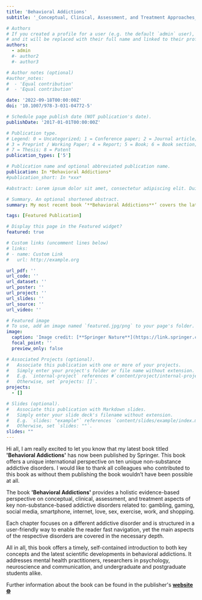 ```yaml
---
title: 'Behavioral Addictions'
subtitle: '_Conceptual, Clinical, Assessment, and Treatment Approaches_'

# Authors
# If you created a profile for a user (e.g. the default `admin` user), write the username (folder name) here
# and it will be replaced with their full name and linked to their profile.
authors:
  - admin
  #- author2
  #- author3

# Author notes (optional)
#author_notes:
#  - 'Equal contribution'
#  - 'Equal contribution'

date: '2022-09-18T00:00:00Z'
doi: '10.1007/978-3-031-04772-5'

# Schedule page publish date (NOT publication's date).
publishDate: '2017-01-01T00:00:00Z'

# Publication type.
# Legend: 0 = Uncategorized; 1 = Conference paper; 2 = Journal article;
# 3 = Preprint / Working Paper; 4 = Report; 5 = Book; 6 = Book section;
# 7 = Thesis; 8 = Patent
publication_types: ['5']

# Publication name and optional abbreviated publication name.
publication: In *Behavioral Addictions*
#publication_short: In *xxx*

#abstract: Lorem ipsum dolor sit amet, consectetur adipiscing elit. Duis posuere #tellus ac convallis placerat. Proin tincidunt magna sed ex sollicitudin #condimentum. Sed ac faucibus dolor, scelerisque sollicitudin nisi. Cras purus #urna, suscipit quis sapien eu, pulvinar tempor diam. Quisque risus orci, mollis #id ante sit amet, gravida egestas nisl. Sed ac tempus magna. Proin in dui enim. #Donec condimentum, sem id dapibus fringilla, tellus enim condimentum arcu, nec #volutpat est felis vel metus. Vestibulum sit amet erat at nulla eleifend gravida.

# Summary. An optional shortened abstract.
summary: My most recent book ‘**Behavioral Addictions**’ covers the latest findings concerning ten unique non substance-based addictive disorders, describing their behavioral, biological and epidemiological aspects. The book also highlights challenges in prevention and treatment of behavioral addictions.

tags: [Featured Publication]

# Display this page in the Featured widget?
featured: true

# Custom links (uncomment lines below)
# links:
# - name: Custom Link
#   url: http://example.org

url_pdf: ''
url_code: ''
url_dataset: ''
url_poster: ''
url_project: ''
url_slides: ''
url_source: ''
url_video: ''

# Featured image
# To use, add an image named `featured.jpg/png` to your page's folder.
image:
  caption: 'Image credit: [**Springer Nature**](https://link.springer.com/book/10.1007/978-3-031-04772-5)'
  focal_point: ''
  preview_only: false

# Associated Projects (optional).
#   Associate this publication with one or more of your projects.
#   Simply enter your project's folder or file name without extension.
#   E.g. `internal-project` references #`content/project/internal-project/index.md`.
#   Otherwise, set `projects: []`.
projects:
  - []

# Slides (optional).
#   Associate this publication with Markdown slides.
#   Simply enter your slide deck's filename without extension.
#   E.g. `slides: "example"` references `content/slides/example/index.md`.
#   Otherwise, set `slides: ""`.
slides: ""
---
```

Hi all, I am really excited to let you know that my latest book titled **'Behavioral Addictions'** has now been published by Springer. This book offers a unique international perspective on ten unique non-substance addictive disorders. I would like to thank all colleagues who contributed to this book as without them publishing the book wouldn’t have been possible at all.

The book **'Behavioral Addictions'** provides a holistic evidence-based perspective on conceptual, clinical, assessment, and treatment aspects of key non-substance-based addictive disorders related to: gambling, gaming, social media, smartphone, internet, love, sex, exercise, work, and shopping.

Each chapter focuses on a different addictive disorder and is structured in a user-friendly way to enable the reader fast navigation, yet the main aspects of the respective disorders are covered in the necessary depth.

All in all, this book offers a timely, self-contained introduction to both key concepts and the latest scientific developments in behavioral addictions. It addresses mental health practitioners, researchers in psychology, neuroscience and communication, and undergraduate and postgraduate students alike.

Further information about the book can be found in the publisher's **[website :globe_with_meridians:](https://doi.org/10.1007/978-3-031-04772-5)**
